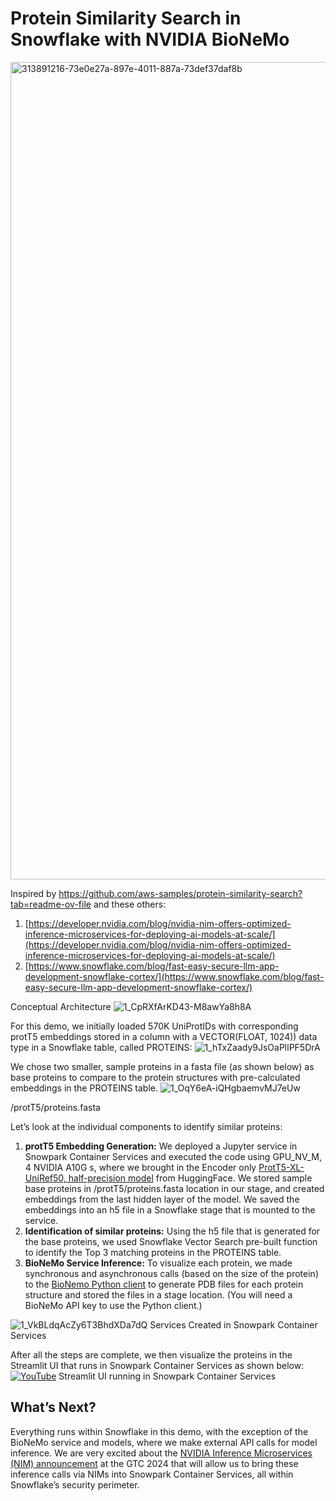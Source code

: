 # Protein Similarity Search in Snowflake with NVIDIA BioNeMo
<img width="1308" alt="313891216-73e0e27a-897e-4011-887a-73def37daf8b" src="https://github.com/user-attachments/assets/15302a5a-5274-4ea8-bb12-42dd048754c5" />

Inspired by https://github.com/aws-samples/protein-similarity-search?tab=readme-ov-file
and these others:
1.  [https://developer.nvidia.com/blog/nvidia-nim-offers-optimized-inference-microservices-for-deploying-ai-models-at-scale/](https://developer.nvidia.com/blog/nvidia-nim-offers-optimized-inference-microservices-for-deploying-ai-models-at-scale/)
2.  [https://www.snowflake.com/blog/fast-easy-secure-llm-app-development-snowflake-cortex/](https://www.snowflake.com/blog/fast-easy-secure-llm-app-development-snowflake-cortex/)


Conceptual Architecture
![1_CpRXfArKD43-M8awYa8h8A](https://github.com/user-attachments/assets/72ed2ef2-731d-4000-9cef-a5d5fdf87a50)

For this demo, we initially loaded 570K UniProtIDs with corresponding protT5 embeddings stored in a column with a VECTOR(FLOAT, 1024)) data type in a Snowflake table, called PROTEINS:
![1_hTxZaady9JsOaPllPF5DrA](https://github.com/user-attachments/assets/a152d3ed-75cc-49b6-a335-6c596abde1ae)

We chose two smaller, sample proteins in a fasta file (as shown below) as base proteins to compare to the protein structures with pre-calculated embeddings in the PROTEINS table.
![1_OqY6eA-iQHgbaemvMJ7eUw](https://github.com/user-attachments/assets/99074787-45e5-4b0d-9e38-9cb8a58cf978)

/protT5/proteins.fasta

Let’s look at the individual components to identify similar proteins:

1.  **protT5 Embedding Generation:** We deployed a Jupyter service in Snowpark Container Services and executed the code using GPU\_NV\_M, 4 NVIDIA A10G s, where we brought in the Encoder only [ProtT5-XL-UniRef50, half-precision model](https://huggingface.co/Rostlab/prot_t5_xl_half_uniref50-enc) from HuggingFace. We stored sample base proteins in /protT5/proteins.fasta location in our stage, and created embeddings from the last hidden layer of the model. We saved the embeddings into an h5 file in a Snowflake stage that is mounted to the service.
2.  **Identification of similar proteins:** Using the h5 file that is generated for the base proteins, we used Snowflake Vector Search pre-built function to identify the Top 3 matching proteins in the PROTEINS table.
3.  **BioNeMo Service Inference:** To visualize each protein, we made synchronous and asynchronous calls (based on the size of the protein) to the [BioNemo Python client](https://pypi.org/project/bionemo/) to generate PDB files for each protein structure and stored the files in a stage location. (You will need a BioNeMo API key to use the Python client.)

![1_VkBLdqAcZy6T3BhdXDa7dQ](https://github.com/user-attachments/assets/5534b03c-db91-474a-9b2d-5d6321f01f61)
Services Created in Snowpark Container Services

After all the steps are complete, we then visualize the proteins in the Streamlit UI that runs in Snowpark Container Services as shown below:
[![YouTube](http://i.ytimg.com/vi/csC7Hnps480/hqdefault.jpg)](https://www.youtube.com/watch?v=csC7Hnps480)
Streamlit UI running in Snowpark Container Services

What’s Next?
------------

Everything runs within Snowflake in this demo, with the exception of the BioNeMo service and models, where we make external API calls for model inference. We are very excited about the [NVIDIA Inference Microservices (NIM) announcement](https://developer.nvidia.com/blog/nvidia-nim-offers-optimized-inference-microservices-for-deploying-ai-models-at-scale/) at the GTC 2024 that will allow us to bring these inference calls via NIMs into Snowpark Container Services, all within Snowflake’s security perimeter.

